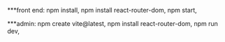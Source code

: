 ***front end: 
npm install,
npm install react-router-dom,
npm start,

***admin:
npm create vite@latest,
npm install react-router-dom,
npm run dev,
